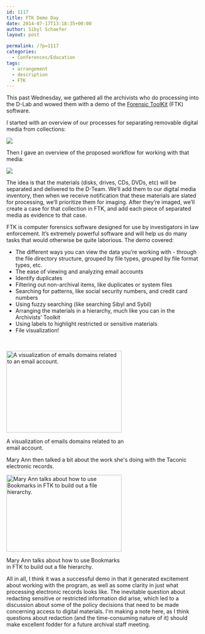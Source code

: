 ```yaml
---
id: 1117
title: FTK Demo Day
date: 2014-07-17T13:18:35+00:00
author: Sibyl Schaefer
layout: post

permalink: /?p=1117
categories:
  - Conferences/Education
tags:
  - arrangement
  - description
  - FTK
---
```

This past Wednesday, we gathered all the archivists who do processing into the D-Lab and wowed them with a demo of the <a title="Forensic ToolKit" href="http://www.accessdata.com/solutions/digital-forensics/ftk" target="_blank">Forensic ToolKit</a> (FTK) software.

I started with an overview of our processes for separating removable digital media from collections:
  
![](http://rockarch.org/programs/digital/bitsandbytes/wp-content/uploads/2014/07/Separation-to-FTK-overview.png)

Then I gave an overview of the proposed workflow for working with that media:<!--more-->


  
![](http://rockarch.org/programs/digital/bitsandbytes/wp-content/uploads/2014/07/Processing-Workflow.png)

The idea is that the materials (disks, drives, CDs, DVDs, etc) will be separated and delivered to the D-Team. We’ll add them to our digital media inventory, then when we receive notification that these materials are slated for processing, we’ll prioritize them for imaging. After they’re imaged, we’ll create a case for that collection in FTK, and add each piece of separated media as evidence to that case.

FTK is computer forensics software designed for use by investigators in law enforcement. It’s extremely powerful software and will help us do many tasks that would otherwise be quite laborious. The demo covered:

  * The different ways you can view the data you’re working with - through the file directory structure, grouped by file types, grouped by file format types, etc.
  * The ease of viewing and analyzing email accounts
  * Identify duplicates
  * Filtering out non-archival items, like duplicates or system files
  * Searching for patterns, like social security numbers, and credit card numbers
  * Using fuzzy searching (like searching Sibyl and Sybil)
  * Arranging the materials in a hierarchy, much like you can in the Archivists’ Toolkit
  * Using labels to highlight restricted or sensitive materials
  * File visualization!

&nbsp;

<div id="attachment_1131" style="width: 310px" class="wp-caption aligncenter">
  <a href="http://rockarch.org/programs/digital/bitsandbytes/wp-content/uploads/2014/07/file_visualization.jpg"><img class="size-medium wp-image-1131" alt="A visualization of emails domains related to an email account. " src="http://rockarch.org/programs/digital/bitsandbytes/wp-content/uploads/2014/07/file_visualization-300x213.jpg" width="300" height="213" srcset="http://blog.rockarch.org/wp-content/uploads/2014/07/file_visualization-300x213.jpg 300w, http://blog.rockarch.org/wp-content/uploads/2014/07/file_visualization-1024x730.jpg 1024w, http://blog.rockarch.org/wp-content/uploads/2014/07/file_visualization-420x300.jpg 420w" sizes="(max-width: 300px) 100vw, 300px" /></a>
  
  <p class="wp-caption-text">
    A visualization of emails domains related to an email account.
  </p>
</div>

<!--more-->

Mary Ann then talked a bit about the work she's doing with the Taconic electronic records.

<div id="attachment_1132" style="width: 310px" class="wp-caption aligncenter">
  <a href="http://rockarch.org/programs/digital/bitsandbytes/wp-content/uploads/2014/07/mary-ann2.jpg"><img class="size-medium wp-image-1132" alt="Mary Ann talks about how to use Bookmarks in FTK to build out a file hierarchy. " src="http://rockarch.org/programs/digital/bitsandbytes/wp-content/uploads/2014/07/mary-ann2-300x200.jpg" width="300" height="200" srcset="http://blog.rockarch.org/wp-content/uploads/2014/07/mary-ann2-300x200.jpg 300w, http://blog.rockarch.org/wp-content/uploads/2014/07/mary-ann2-1024x682.jpg 1024w, http://blog.rockarch.org/wp-content/uploads/2014/07/mary-ann2-450x300.jpg 450w" sizes="(max-width: 300px) 100vw, 300px" /></a>
  
  <p class="wp-caption-text">
    Mary Ann talks about how to use Bookmarks in FTK to build out a file hierarchy.
  </p>
</div>

All in all, I think it was a successful demo in that it generated excitement about working with the program, as well as some clarity in just what processing electronic records looks like. The inevitable question about redacting sensitive or restricted information did arise, which led to a discussion about some of the policy decisions that need to be made concerning access to digital materials. I'm making a note here, as I think questions about redaction (and the time-consuming nature of it) should make excellent fodder for a future archival staff meeting.